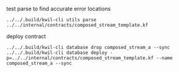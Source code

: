 test parse to find accurate error locations
```shell
../../.build/kwil-cli utils parse ../../internal/contracts/composed_stream_template.kf
```


deploy contract
```shell
../../.build/kwil-cli database drop composed_stream_a --sync
../../.build/kwil-cli database deploy -p=../../internal/contracts/composed_stream_template.kf --name composed_stream_a --sync
```